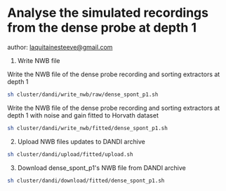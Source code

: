 
# Analyse the simulated recordings from the dense probe at depth 1

author: laquitainesteeve@gmail.com

1. Write NWB file

Write the NWB file of the dense probe recording and sorting extractors at depth 1 

```bash
sh cluster/dandi/write_nwb/raw/dense_spont_p1.sh
```

Write the NWB file of the dense probe recording and sorting extractors at depth 1 with noise and gain fitted to Horvath dataset

```bash
sh cluster/dandi/write_nwb/fitted/dense_spont_p1.sh
```

2. Upload NWB files updates to DANDI archive

```bash
sh cluster/dandi/upload/fitted/upload.sh
```

3. Download dense_spont_p1's NWB file from DANDI archive

```bash
sh cluster/dandi/download/fitted/dense_spont_p1.sh
```